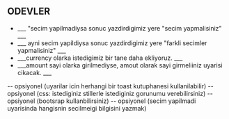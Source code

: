 ## ODEVLER

- ___ "secim yapilmadiysa sonuc yazdirdigimiz yere "secim yapmalisiniz" ___
- ___ ayni secim yapildiysa sonuc yazdirdigimiz yere "farkli secimler yapmalisiniz" ___
- ___currency olarka istedigimiz bir tane daha ekliyoruz. ___
- ___amount sayi olarka girilmediyse, amout olarak sayi girmeliiniz uyarisi cikacak. ___  

-- opsiyonel (uyarilar icin herhangi bir toast kutuphanesi kullanilabilir)
-- opsiyonel (css: istediginiz stillerle istediginiz gorunumu verebilirsiniz)
-- opsiyonel (bootsrap kullanbilirsiniz)
-- opsiyonel (secim yapilmadi uyarisinda hangisnin secilmeigi bilgisini yazmak)  
